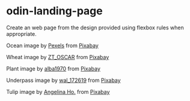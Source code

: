 # odin-landing-page

Create an web page from the design provided using flexbox rules when appropriate.

Ocean image by [Pexels](https://pixabay.com/users/pexels-2286921/?utm_source=link-attribution&utm_medium=referral&utm_campaign=image&utm_content=1850228) from [Pixabay](https://pixabay.com//?utm_source=link-attribution&utm_medium=referral&utm_campaign=image&utm_content=1850228)

Wheat image by [ZT_OSCAR](https://pixabay.com/users/zt_oscar-5239946/?utm_source=link-attribution&utm_medium=referral&utm_campaign=image&utm_content=7852286) from [Pixabay](https://pixabay.com//?utm_source=link-attribution&utm_medium=referral&utm_campaign=image&utm_content=7852286)

Plant image by [alba1970](https://pixabay.com/users/alba1970-29824635/?utm_source=link-attribution&utm_medium=referral&utm_campaign=image&utm_content=7602212) from [Pixabay](https://pixabay.com//?utm_source=link-attribution&utm_medium=referral&utm_campaign=image&utm_content=7602212)

Underpass image by [wal_172619](https://pixabay.com/users/wal_172619-12138562/?utm_source=link-attribution&utm_medium=referral&utm_campaign=image&utm_content=7558887) from [Pixabay](https://pixabay.com//?utm_source=link-attribution&utm_medium=referral&utm_campaign=image&utm_content=7558887)

Tulip image by [Angelina Ho.](https://pixabay.com/users/angelinaelv-3816690/?utm_source=link-attribution&utm_medium=referral&utm_campaign=image&utm_content=8515085) from [Pixabay](https://pixabay.com//?utm_source=link-attribution&utm_medium=referral&utm_campaign=image&utm_content=8515085)